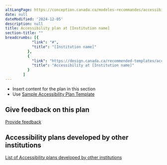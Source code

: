 ```yaml
---
altLangPage: https://conception.canada.ca/modeles-recommandes/accessibilite/plan.html
date: null
dateModified: '2024-12-05'
description: null
title: Accessibility plan at [Institution name]
section-title: ""
breadcrumbs: [{
            "link": "#",
            "title": "[Institution name]"
          },
          {
            "link": "https://design.canada.ca/recommended-templates/accessibility.html",
            "title": "Accessibility at [Institution name]"
          }
        ]
---
```


<ul>
  <li>Insert content for the plan in this section</li>
  <li>Use <a href="https://www.canada.ca/en/employment-social-development/programs/accessible-canada-regulations-guidance/accessibility-plans/template.html">Sample Accessibility Plan Template</a></li>
</ul>

<h2>Give feedback on this plan</h2>
<p><a href="feedback-form">Provide feedback</a></p>

<h2>Accessibility plans developed by other institutions</h2>
<p><a href="https://open.canada.ca/en">List of Accessibility plans developed by other institutions</a></p>
